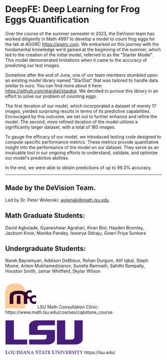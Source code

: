 DeepFE: Deep Learning for Frog Eggs Quantification
==================================================

Over the course of the summer semester in 2023, the DeVision team has worked diligently in Math 4997 to develop a model to count frog eggs for the lab at AGGRC https://aggrc.com. We embarked on this journey with the fundamental knowledge we'd gained at the beginning of the summer, which led to the creation of the initial model, referred to as the "Starter Model". This model demonstrated limitations when it came to the accuracy of predicting our test images.

Sometime after the end of June, one of our team members stumbled upon an existing model library named "StarDist" that was tailored to handle data similar to ours. You can find more about it here: https://github.com/stardist/stardist. We decided to pursue this library in an effort to solve our problem of counting eggs.

The first iteration of our model, which incorporated a dataset of merely 17 images, yielded surprising results in terms of its predictive capabilities. Encouraged by this outcome, we set out to further enhance and refine the model. The second, more refined iteration of the model utilizes a significantly larger dataset, with a total of 180 images.

To gauge the efficacy of our model, we introduced testing code designed to compute specific performance metrics. These metrics provide quantitative insight into the performance of the model on our dataset. They serve as an invaluable tool in our ongoing efforts to understand, validate, and optimize our model's predictive abilities.

In the end, we were able to obtain predictions of up to 99.3% accuracy.

---


Made by the DeVision Team.
--------------------------

Led by Dr. Peter Wolenski: wolenski@math.lsu.edu

Math Graduate Students:
-----------------------

David Agbolade, Gyaneshwar Agrahari, Kiran Bist, Hayden Bromley, Jackson Knox, Monika Pandey, Iswarya Sitiraju, Gowri Priya Sunkara

Undergraduate Students:
-----------------------

Narek Bayramyan, Addison DeBlieux, Rohan Durgum, Atif Iqbal, Steph Moore, Artem Mukhamedzianov, Sunella Ramnath, Sahithi Rampally, Houston Smith, Jamar Whitfield, Skylar Wilson
<br>
<br>

<img src="logo/mcclogo.gif" alt="Image 2" width="100">
LSU Math Consultation Clinic: https://www.math.lsu.edu/courses/capstone_course
<br>
<br>

<img src="logo/lsulogo.png" alt="Image 1" width="250">
https://lsu.edu/
